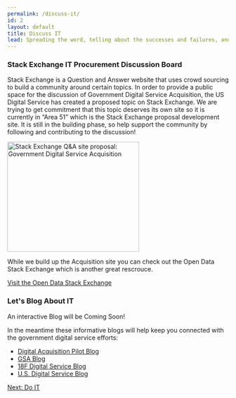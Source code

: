 ```yaml
---
permalink: /discuss-it/
id: 2
layout: default
title: Discuss IT
lead: Spreading the word, telling about the successes and failures, and having a place to ask questions from experts is an effective way to crowdsource common challenges. Digital communities thrive on the viral experience and the acquisition community should take advantage of this trend.
---
```


### Stack Exchange IT Procurement Discussion Board

Stack Exchange is a Question and Answer website that uses crowd sourcing to build a community around certain topics. In order to provide a public space for the discussion of Government Digital Service Acquisition, the US Digital Service has created a proposed topic on Stack Exchange. We are trying to get commitment that this topic deserves its own site so it is currently in “Area 51” which is the Stack Exchange proposal development site. It is still in the building phase, so help support the community by following and contributing to the discussion!

<a href="http://area51.stackexchange.com/proposals/99212/government-digital-service-acquisition?referrer=iNHbk2AgvcMZB5sSV0mPNA2"><img src="http://area51.stackexchange.com/ads/proposal/99212.png" width="300" height="250" alt="Stack Exchange Q&A site proposal: Government Digital Service Acquisition" /></a>

While we build up the Acquisition site you can check out the Open Data Stack Exchange which is another great rescrouce.

<a class="usa-button-outline usa-button-active" type="button" target="blank" href="http://opendata.stackexchange.com/">Visit the Open Data Stack Exchange</a>

### Let's Blog About IT

An interactive Blog will be Coming Soon!

In the meantime these informative blogs will help keep you connected with the government digital service efforts:

- [Digital Acquisition Pilot Blog](https://digitalacquisitionpilot.wordpress.com/)
- [GSA Blog](http://gsablogs.gsa.gov/gsablog/)
- [18F Digital Service Blog](https://18f.gsa.gov/blog/)
- [U.S. Digital Service Blog](https://medium.com/@USDigitalService)

<a class="usa-button-big" type="button" href="{{ site.baseurl }}/do-it">Next: Do IT</a>
